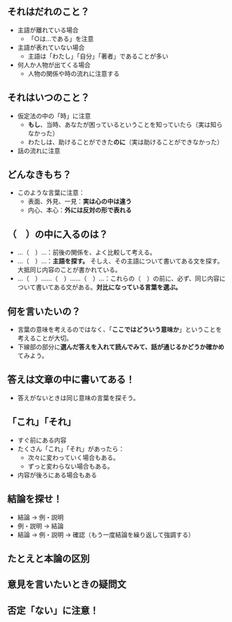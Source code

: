 ## それはだれのこと？
- 主語が離れている場合
	- 「○は…である」を注意
- 主語が表れていない場合
	- 主語は「わたし」「自分」「著者」であることが多い
- 何人か人物が出てくる場合
	- 人物の関係や時の流れに注意する
## それはいつのこと？
- 仮定法の中の「時」に注意
	- **もし**、当時、あなたが困っているということを知っていたら（実は知らなかった）
	- わたしは、助けることができた**のに**（実は助けることができなかった）
- 話の流れに注意
## どんなきもち？
- このような言葉に注意：
	- 表面、外見、一見：**実は心の中は違う**
	- 内心、本心：**外には反対の形で表れる**
## （　）の中に入るのは？
- …（　）…：前後の関係を、よく比較して考える。
- …（　）…：**主語を探す。** そしえ、その主語について書いてある文を探す。大抵同じ内容のことが書かれている。
- …（　）……（　）……（　）…：これらの（　）の前に、必ず、同じ内容について書いてある文がある。**対比になっている言葉を選ぶ。**
## 何を言いたいの？
- 言葉の意味を考えるのではなく、「**ここではどういう意味か**」ということを考えることが大切。
- 下線部の部分に**選んだ答えを入れて読んでみて、話が通じるかどうか確かめ**てみよう。
## 答えは文章の中に書いてある！
- 答えがないときは同じ意味の言葉を探そう。
## 「これ」「それ」
- すぐ前にある内容
- たくさん「これ」「それ」があったら：
	- 次々に変わっていく場合もある。
	- ずっと変わらない場合もある。
- 内容が後ろにある場合もある
## 結論を探せ！
- 結論 → 例・説明
- 例・説明 → 結論
- 結論 → 例・説明 → 確認（もう一度結論を繰り返して強調する）
## たとえと本論の区別
## 意見を言いたいときの疑問文
## 否定「ない」に注意！